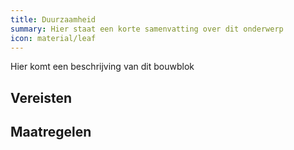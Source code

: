 ```yaml
---
title: Duurzaamheid
summary: Hier staat een korte samenvatting over dit onderwerp
icon: material/leaf
---
```


Hier komt een beschrijving van dit bouwblok

## Vereisten

<!-- list_vereisten bouwblok/duurzaamheid -->


## Maatregelen

<!-- list_maatregelen bouwblok/duurzaamheid -->